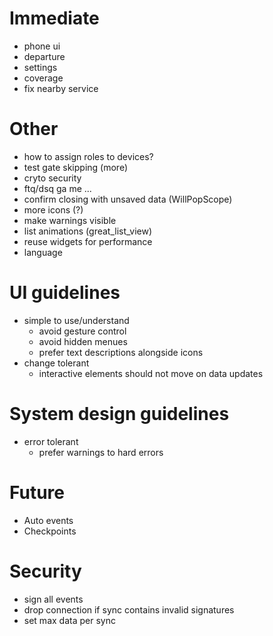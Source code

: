 
# Immediate
 - phone ui
  - departure
  - settings
 - coverage
 - fix nearby service

# Other
 - how to assign roles to devices?
 - test gate skipping (more)
 - cryto security
 - ftq/dsq ga me ...
 - confirm closing with unsaved data (WillPopScope)
 - more icons (?)
 - make warnings visible
 - list animations (great_list_view)
 - reuse widgets for performance
 - language

# UI guidelines
 - simple to use/understand
	- avoid gesture control
	- avoid hidden menues
	- prefer text descriptions alongside icons
 - change tolerant
	- interactive elements should not move on data updates

# System design guidelines
 - error tolerant
	- prefer warnings to hard errors

# Future
 - Auto events
 - Checkpoints

# Security
 - sign all events
 - drop connection if sync contains invalid signatures
 - set max data per sync
